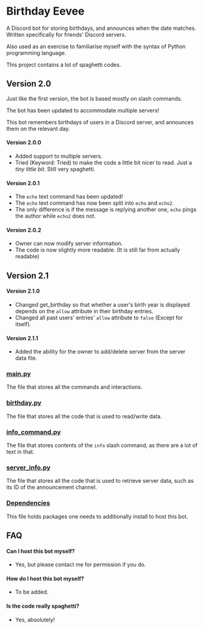 # Birthday Eevee

A Discord bot for storing birthdays, and announces when the date matches.<br/>
Written specifically for friends' Discord servers.

Also used as an exercise to familiarise myself with the syntax of Python programming language.

This project contains a lot of spaghetti codes.


## Version 2.0
Just like the first version, the bot is based mostly on slash commands.

The bot has been updated to accommodate multiple servers!

This bot remembers birthdays of users in a Discord server, and announces them on the relevant day.


#### Version 2.0.0
- Added support to multiple servers.
- Tried (Keyword: Tried) to make the code a little bit nicer to read. Just a *tiny little bit*. Still very spaghetti.

#### Version 2.0.1
- The `echo` text command has been updated!
- The `echo` text command has now been split into `echo` and `echo2`.
- The only difference is if the message is replying another one, `echo` pings the author while `echo2` does not.

#### Version 2.0.2
- Owner can now modify server information.
- The code is now slightly more readable. (It is still far from actually readable)

## Version 2.1

#### Version 2.1.0
- Changed get_birthday so that whether a user's birth year is displayed depends on the `allow` 
attribute in their birthday entries.
- Changed all past users' entries' `allow` attribute to `false` (Except for itself).

#### Version 2.1.1
- Added the ability for the owner to add/delete server from the server data file.


### [main.py](/main.py)
The file that stores all the commands and interactions.

### [birthday.py](/birthday.py)
The file that stores all the code that is used to read/write data.

### [info_command.py](/info_command.py)
The file that stores contents of the `info` slash command, as there are a lot of text in that.

### [server_info.py](/server_info.py)
The file that stores all the code that is used to retrieve server data, such as its ID of the announcement channel.

### [Dependencies](/requirements.txt)
This file holds packages one needs to additionally install to host this bot.

## FAQ
#### Can I host this bot myself?
- Yes, but please contact me for permission if you do.

#### How do I host this bot myself?
- To be added.

#### Is the code really spaghetti?
- Yes, absolutely!


